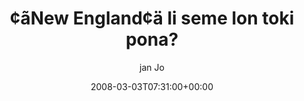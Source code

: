 ---
title: '¢ãNew England¢ä li seme lon toki pona?'
posts: 1
hash: 't923'
author: 'jan Jo'
date: 2008-03-03T07:31:00+00:00
sources:
  - http://forums.tokipona.org/viewtopic.php%3Ft=923.html
---